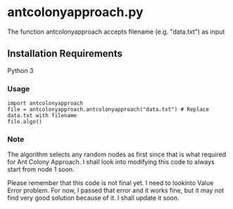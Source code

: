 # antcolonyapproach.py

The function antcolonyapproach accepts filename (e.g. "data.txt") as input

## Installation Requirements

Python 3

### Usage

```python3
import antcolonyapproach
file = antcolonyapproach.antcolonyapproach("data.txt") # Replace data.txt with filename
file.algo()
```
### Note

The algorithm selects any random nodes as first since that is what required for Ant Colony Approach. 
I shall look into modifying this code to always start from node 1 soon.

Please remember that this code is not final yet. I need to lookinto Value Error problem. For now, I passed that error and it works fine, but it may not find very good solution because of it. I shall update it soon.
